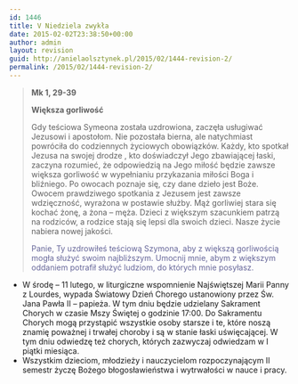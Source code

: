 ```yaml
---
id: 1446
title: V Niedziela zwykła
date: 2015-02-02T23:38:50+00:00
author: admin
layout: revision
guid: http://anielaolsztynek.pl/2015/02/1444-revision-2/
permalink: /2015/02/1444-revision-2/
---
```

> **Mk 1, 29-39**
> 
> **Większa gorliwość**
> 
> Gdy teściowa Symeona została uzdrowiona, zaczęła usługiwać Jezusowi i apostołom. Nie pozostała bierna, ale natychmiast powróciła do codziennych życiowych obowiązków. Każdy, kto spotkał Jezusa na swojej drodze , kto doświadczył Jego zbawiającej łaski, zaczyna rozumieć, że odpowiedzią na Jego miłość będzie zawsze większa gorliwość w wypełnianiu przykazania miłości Boga i bliźniego. Po owocach poznaje się, czy dane dzieło jest Boże. Owocem prawdziwego spotkania z Jezusem jest zawsze wdzięczność, wyrażona w postawie służby. Mąż gorliwiej stara się kochać żonę, a żona &#8211; męża. Dzieci z większym szacunkiem patrzą na rodziców, a rodzice stają się lepsi dla swoich dzieci. Nasze życie nabiera nowej jakości.
> 
> <span style="color: #666699;">Panie, Ty uzdrowiłeś teściową Szymona, aby z większą gorliwością mogła służyć swoim najbliższym. Umocnij mnie, abym z większym oddaniem potrafił służyć ludziom, do których mnie posyłasz.</span>

  * W środę &#8211; 11 lutego, w liturgiczne wspomnienie Najświętszej Marii Panny z Lourdes, wypada Światowy Dzień Chorego ustanowiony przez Św. Jana Pawła II &#8211; papieża. W tym dniu będzie udzielany Sakrament Chorych w czasie Mszy Świętej o godzinie 17:00. Do Sakramentu Chorych mogą przystąpić wszystkie osoby starsze i te, które noszą znamię poważnej i trwałej choroby i są w stanie łaski uświęcającej. W tym dniu odwiedzę też chorych, których zazwyczaj odwiedzam w I piątki miesiąca.
  * Wszystkim dzieciom, młodzieży i nauczycielom rozpoczynającym II semestr życzę Bożego błogosławieństwa i wytrwałości w nauce i pracy.